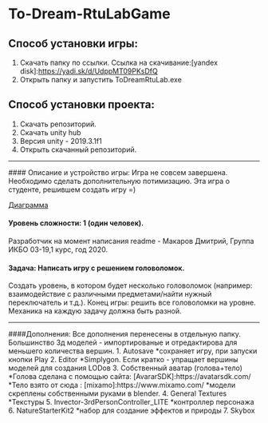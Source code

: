 # To-Dream-RtuLabGame
## Способ установки игры:
1. Скачать папку по ссылки.
Ссылка на скачивание:[yandex disk]:https://yadi.sk/d/UdppMT09PKsDfQ
2. Открыть папку и запустить ToDreamRtuLab.exe

## Способ установки проекта:
1. Скачать репозиторий.
2. Скачать unity hub
3. Версия unity - 2019.3.1f1
4. Открыть скачанный репозиторий.
<hr>
#### Описание и устройство игры:
Игра не совсем завершена. Необходимо сделать дополнительную потимизацию.
Эта игра о студенте, решившем создать игру =) 

[Диаграмма](https://yadi.sk/i/AejhEqcRiZBPDQ)
#### Уровень сложности: 1 (один человек).
Разработчик на момент написания readme - Макаров Дмитрий, Группа ИКБО 03-19,1 курс, год 2020.
####  Задача: Написать игру с решением головоломок.
Создать уровень, в котором будет несколько головоломок (например: взаимодействие с различными предметами/найти нужный переключатель и т.д.). Конец игры: решить все головоломки на уровне. Механика на каждую задачу должна быть разной.
<hr>
####Дополнения:
Все дополнения перенесены в отдельную папку.
Большинство 3д моделей - импортированые и отредактирова для меньшего количества вершин.
1. Autosave 
  *сохраняет игру, при запуски кнопки Play
2. Editor
  *Simplygon. Если кратко - упращает вершины моделей для создания LODов 
3. Собственный аватар (голова+тело)
  *Голова сделана с помощью сайта:  [AvararSDK]:https://avatarsdk.com/
  *Тело взято от сюда : [mixamo]:https://www.mixamo.com/
  *модели скреплены собственными руками в blender.
4. General Textures
 *Текстуры
5. Invector-3rdPersonController_LITE
 *контроллер персонажа
6. NatureStarterKit2
*набор для создание эффектов и природы
7. Skybox
